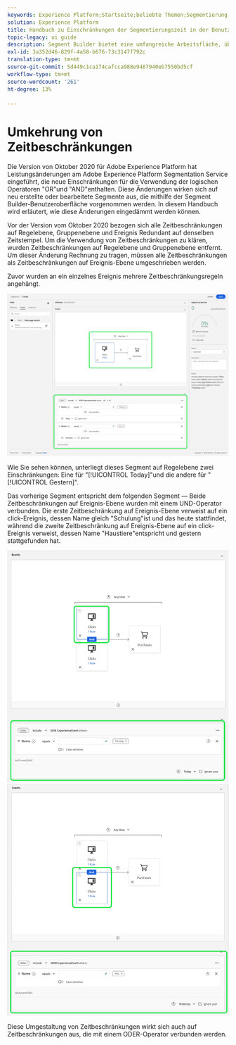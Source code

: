 ```yaml
---
keywords: Experience Platform;Startseite;beliebte Themen;Segmentierung;Segmentierung;Segmentaufbau;Segmentaufbau
solution: Experience Platform
title: Handbuch zu Einschränkungen der Segmentierungszeit in der Benutzeroberfläche
topic-legacy: ui guide
description: Segment Builder bietet eine umfangreiche Arbeitsfläche, über die Sie mit Profildatenelementen interagieren können. Der Arbeitsbereich bietet intuitive Steuerelemente zum Erstellen und Bearbeiten von Regeln, z. B. Drag-and-Drop-Kacheln, die zur Darstellung von Dateneigenschaften dienen.
exl-id: 3a352d46-829f-4a58-b676-73c3147f792c
translation-type: tm+mt
source-git-commit: 5d449c1ca174cafcca988e9487940eb7550bd5cf
workflow-type: tm+mt
source-wordcount: '261'
ht-degree: 13%

---
```


# Umkehrung von Zeitbeschränkungen

Die Version von Oktober 2020 für Adobe Experience Platform hat Leistungsänderungen am Adobe Experience Platform Segmentation Service eingeführt, die neue Einschränkungen für die Verwendung der logischen Operatoren &quot;OR&quot;und &quot;AND&quot;enthalten. Diese Änderungen wirken sich auf neu erstellte oder bearbeitete Segmente aus, die mithilfe der Segment Builder-Benutzeroberfläche vorgenommen werden. In diesem Handbuch wird erläutert, wie diese Änderungen eingedämmt werden können.

Vor der Version vom Oktober 2020 bezogen sich alle Zeitbeschränkungen auf Regelebene, Gruppenebene und Ereignis Redundant auf denselben Zeitstempel. Um die Verwendung von Zeitbeschränkungen zu klären, wurden Zeitbeschränkungen auf Regelebene und Gruppenebene entfernt. Um dieser Änderung Rechnung zu tragen, müssen alle Zeitbeschränkungen als Zeitbeschränkungen auf Ereignis-Ebene umgeschrieben werden.

Zuvor wurden an ein einzelnes Ereignis mehrere Zeitbeschränkungsregeln angehängt.

![](../images/ui/segment-refactoring/former-time-constraint.png)

Wie Sie sehen können, unterliegt dieses Segment auf Regelebene zwei Einschränkungen: Eine für &quot;[!UICONTROL Today]&quot;und die andere für &quot;[!UICONTROL Gestern]&quot;.

Das vorherige Segment entspricht dem folgenden Segment — Beide Zeitbeschränkungen auf Ereignis-Ebene wurden mit einem UND-Operator verbunden. Die erste Zeitbeschränkung auf Ereignis-Ebene verweist auf ein click-Ereignis, dessen Name gleich &quot;Schulung&quot;ist und das heute stattfindet, während die zweite Zeitbeschränkung auf Ereignis-Ebene auf ein click-Ereignis verweist, dessen Name &quot;Haustiere&quot;entspricht und gestern stattgefunden hat.

![](../images/ui/segment-refactoring/time-constraint-1.png) ![](../images/ui/segment-refactoring/time-constraint-2.png)

Diese Umgestaltung von Zeitbeschränkungen wirkt sich auch auf Zeitbeschränkungen aus, die mit einem ODER-Operator verbunden werden.
